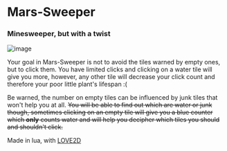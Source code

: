 # Mars-Sweeper
### Minesweeper, but with a twist
![image](https://user-images.githubusercontent.com/104743939/187564884-63efd6dd-9301-4a99-b053-a983d78c4efc.png)


Your goal in Mars-Sweeper is not to avoid the tiles warned by empty ones, but to click them.
You have limited clicks and clicking on a water tile will give you more, however, any other tile will decrease your click count
and therefore your poor little plant's lifespan :(

Be warned, the number on empty tiles can be influenced by junk tiles that won't help you at all.
~~You will be able to find out which are water or junk though, sometimes clicking on an empty tile will give you a blue counter
which **only** counts water and will help you decipher which tiles you should and shouldn't click.~~

Made in lua, with [LOVE2D](https://love2d.org/)
